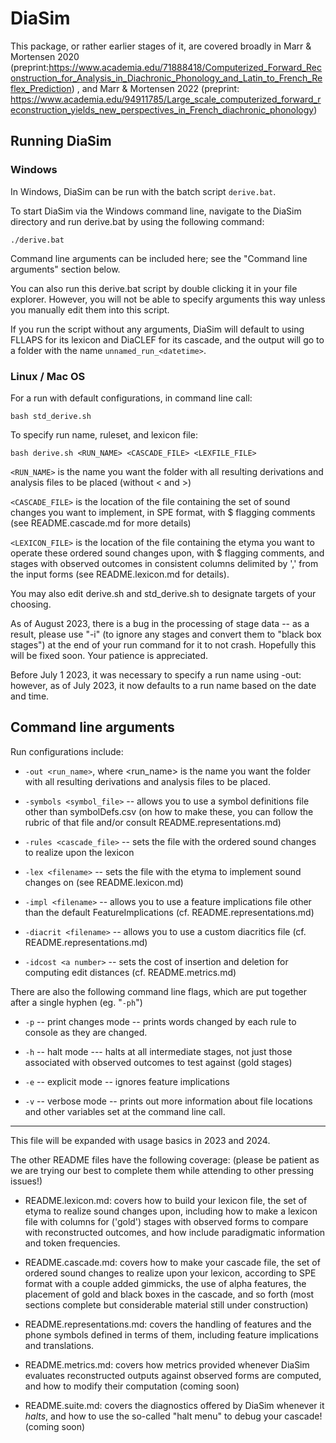 # DiaSim

This package, or rather earlier stages of it, are covered broadly in Marr & Mortensen 2020 (preprint:https://www.academia.edu/71888418/Computerized_Forward_Reconstruction_for_Analysis_in_Diachronic_Phonology_and_Latin_to_French_Reflex_Prediction) , and Marr & Mortensen 2022 (preprint: https://www.academia.edu/94911785/Large_scale_computerized_forward_reconstruction_yields_new_perspectives_in_French_diachronic_phonology) 

## Running DiaSim

### Windows

In Windows, DiaSim can be run with the batch script `derive.bat`.

To start DiaSim via the Windows command line, navigate to the DiaSim directory and run derive.bat by using the following command: 

	./derive.bat

Command line arguments can be included here; see the "Command line arguments" section below.

You can also run this derive.bat script by double clicking it in your file explorer. However, you will not be able to specify arguments this way unless you manually edit them into this script. 

If you run the script without any arguments, DiaSim will default to using FLLAPS for its lexicon and DiaCLEF for its cascade, and the output will go to a folder with the name `unnamed_run_<datetime>`.


### Linux / Mac OS
For a run with default configurations, in command line call: 

	bash std_derive.sh

To specify run name, ruleset, and lexicon file: 

	bash derive.sh <RUN_NAME> <CASCADE_FILE> <LEXFILE_FILE>

`<RUN_NAME>` is the name you want the folder with all resulting derivations and analysis files to be placed (without < and >) 
    
`<CASCADE_FILE>` is the location of the file containing the set of sound changes you want to implement, in SPE format, with $ flagging comments (see README.cascade.md for more details)
    
`<LEXICON_FILE>` is the location of the file containing the etyma you want to operate these ordered sound changes upon, with $ flagging comments, and stages with observed outcomes in consistent columns delimited by ',' from the input forms (see README.lexicon.md for details).

You may also edit derive.sh and std_derive.sh to designate targets of your choosing.

As of August 2023, there is a bug in the processing of stage data -- as a result, please use "-i" (to ignore any stages and convert them to "black box stages") at the end of your run command for it to not crash. Hopefully this will be fixed soon. Your patience is appreciated. 

Before July 1 2023, it was necessary to specify a run name using -out: however, as of July 2023, it now defaults to a run name based on the date and time.

## Command line arguments

Run configurations include: 

- `-out <run_name>`, where <run_name> is the name you want the folder with all resulting derivations and analysis files to be placed.   

- `-symbols <symbol_file>`  -- allows you to use a symbol definitions file other than symbolDefs.csv (on how to make these, you can follow the rubric of that file and/or consult README.representations.md)
  
- `-rules <cascade_file>` -- sets the file with the ordered sound changes to realize upon the lexicon 

- `-lex <filename>` -- sets the file with the etyma to implement sound changes on (see README.lexicon.md)
  
- `-impl <filename>` -- allows you to use a feature implications file other than the default FeatureImplications (cf. README.representations.md) 
  
- `-diacrit <filename>` -- allows you to use a custom diacritics file (cf. README.representations.md) 
  
- `-idcost <a number>` -- sets the cost of insertion and deletion for computing edit distances (cf. README.metrics.md) 

There are also the following command line flags, which are put together after a single hyphen (eg. "`-ph`")
  
- `-p` -- print changes mode -- prints words changed by each rule to console as they are changed. 
  
- `-h` -- halt mode --- halts at all intermediate stages, not just those associated with observed outcomes to test against (gold stages) 
  
- `-e` -- explicit mode -- ignores feature implications
  
- `-v` -- verbose mode -- prints out more information about file locations and other variables set at the command line call.

---

This file will be expanded with usage basics  in 2023 and 2024. 

The other README files have the following coverage: (please be patient as we are trying our best to complete them while attending to other pressing issues!) 
	
- README.lexicon.md: covers how to build your lexicon file, the set of etyma to realize sound changes upon, including how to make a lexicon file with columns for ('gold') stages with observed forms to compare with reconstructed outcomes, and how include paradigmatic information and token frequencies. 

- README.cascade.md: covers how to make your cascade file, the set of ordered sound changes to realize upon your lexicon, according to SPE format with a couple added gimmicks, the use of alpha features, the placement of gold and black boxes in the cascade, and so forth (most sections complete but considerable material still under construction)
		
- README.representations.md: covers the handling of features and the phone symbols defined in terms of them, including feature implications and translations. 

- README.metrics.md: covers how metrics provided whenever DiaSim evaluates reconstructed outputs against observed forms are computed, and how to modify their computation (coming soon)
	
- README.suite.md: covers the diagnostics offered by DiaSim whenever it *halts*, and how to use the so-called "halt menu" to debug your cascade! (coming soon)
	

